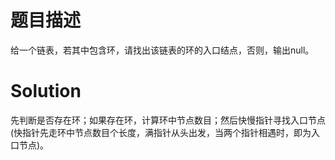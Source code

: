 # 题目描述

给一个链表，若其中包含环，请找出该链表的环的入口结点，否则，输出null。

# Solution

先判断是否存在环；如果存在环，计算环中节点数目；然后快慢指针寻找入口节点(快指针先走环中节点数目个长度，满指针从头出发，当两个指针相遇时，即为入口节点)。
